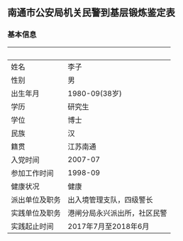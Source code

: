 ## 南通市公安局机关民警到基层锻炼鉴定表
### 基本信息

&nbsp; | &nbsp;
--- | ---
姓名 | 李子
性别 | 男
出生年月 | 1980-09(38岁)
学历 | 研究生
学位 | 博士
民族 | 汉
籍贯 | 江苏南通
入党时间 | 2007-07
参加工作时间 | 1998-09
健康状况 | 健康
派出单位及职务 | 出入境管理支队，四级警长
实践单位及职务 | 港闸分局永兴派出所，社区民警
实践起止时间 | 2017年7月至2018年6月
